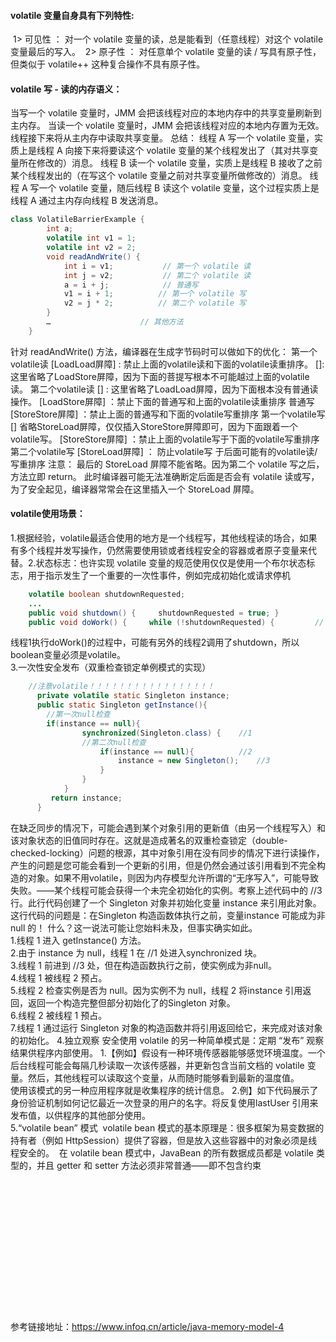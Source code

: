 #### volatile 变量自身具有下列特性:

​    1> 可见性 ： 对一个 volatile 变量的读，总是能看到（任意线程）对这个 volatile 变量最后的写入。
​    2> 原子性 ： 对任意单个 volatile 变量的读 / 写具有原子性，但类似于 volatile++ 这种复合操作不具有原子性。
​    

#### volatile 写 - 读的内存语义：

   当写一个 volatile 变量时，JMM 会把该线程对应的本地内存中的共享变量刷新到主内存。
   当读一个 volatile 变量时，JMM 会把该线程对应的本地内存置为无效。线程接下来将从主内存中读取共享变量。
   总结：
        线程 A 写一个 volatile 变量，实质上是线程 A 向接下来将要读这个 volatile 变量的某个线程发出了（其对共享变量所在修改的）消息。
        线程 B 读一个 volatile 变量，实质上是线程 B 接收了之前某个线程发出的（在写这个 volatile 变量之前对共享变量所做修改的）消息。
        线程 A 写一个 volatile 变量，随后线程 B 读这个 volatile 变量，这个过程实质上是线程 A 通过主内存向线程 B 发送消息。
      

```java
class VolatileBarrierExample {
        int a;
        volatile int v1 = 1;
        volatile int v2 = 2;
        void readAndWrite() {
            int i = v1;           // 第一个 volatile 读 
            int j = v2;           // 第二个 volatile 读 
            a = i + j;            // 普通写 
            v1 = i + 1;          // 第一个 volatile 写 
            v2 = j * 2;          // 第二个 volatile 写 
        }
        …                    // 其他方法 
    }       
```
针对 readAndWrite() 方法，编译器在生成字节码时可以做如下的优化：
        第一个volatile读
        [LoadLoad屏障] : 禁止上面的volatile读和下面的volatile读重排序。
        []:这里省略了LoadStore屏障，因为下面的菩提写根本不可能越过上面的volatile读。
        第二个volatile读
        [] : 这里省略了LoadLoad屏障，因为下面根本没有普通读操作。
        [LoadStore屏障] ：禁止下面的普通写和上面的volatile读重排序
        普通写
        [StoreStore屏障] ：禁止上面的普通写和下面的volatile写重排序
        第一个volatile写
        [] 省略StoreLoad屏障，仅仅插入StoreStore屏障即可，因为下面跟着一个volatile写。
        [StoreStore屏障] ：禁止上面的volatile写于下面的volatile写重排序
        第二个volatile写
        [StoreLoad屏障] ： 防止volatile写 于后面可能有的volatile读/写重排序
    注意：
        最后的 StoreLoad 屏障不能省略。因为第二个 volatile 写之后，方法立即 return。
        此时编译器可能无法准确断定后面是否会有 volatile 读或写，为了安全起见，编译器常常会在这里插入一个 StoreLoad 屏障。

#### volatile使用场景：

​    1.根据经验，volatile最适合使用的地方是一个线程写，其他线程读的场合，如果有多个线程并发写操作，仍然需要使用锁或者线程安全的容器或者原子变量来代替。 
​    2.状态标志：也许实现 volatile 变量的规范使用仅仅是使用一个布尔状态标志，用于指示发生了一个重要的一次性事件，例如完成初始化或请求停机 

```java
	volatile boolean shutdownRequested; 
    ... 
    public void shutdown() {     shutdownRequested = true; } 
    public void doWork() {     while (!shutdownRequested) {         // do stuff    }}
```



​    线程1执行doWork()的过程中，可能有另外的线程2调用了shutdown，所以boolean变量必须是volatile。  
​    3.一次性安全发布（双重检查锁定单例模式的实现）

```java
	//注意volatile！！！！！！！！！！！！！！！！！ 
      private volatile static Singleton instance;     
      public static Singleton getInstance(){       
        //第一次null检查         
        if(instance == null){       
                synchronized(Singleton.class) {    //1                 
                //第二次null检查                   
                    if(instance == null){          //2                  
                    	instance = new Singleton();    //3              
                    }          
                }               
            }      
         return instance;      
      }
```




​      在缺乏同步的情况下，可能会遇到某个对象引用的更新值（由另一个线程写入）和该对象状态的旧值同时存在。
​      这就是造成著名的双重检查锁定（double-checked-locking）问题的根源，其中对象引用在没有同步的情况下进行读操作，
​      产生的问题是您可能会看到一个更新的引用，但是仍然会通过该引用看到不完全构造的对象。
​      如果不用volatile，则因为内存模型允许所谓的“无序写入”，可能导致失败。——某个线程可能会获得一个未完全初始化的实例。 
​      考察上述代码中的 //3 行。此行代码创建了一个 Singleton 对象并初始化变量 instance 来引用此对象。这行代码的问题是：在Singleton 构造函数体执行之前，变量instance 可能成为非 null 的！
​      什么？这一说法可能让您始料未及，但事实确实如此。  
​       1.线程 1 进入 getInstance() 方法。    
​       2.由于 instance 为 null，线程 1 在 //1 处进入synchronized 块。    
​       3.线程 1 前进到 //3 处，但在构造函数执行之前，使实例成为非null。    
​       4.线程 1 被线程 2 预占。    
​       5.线程 2 检查实例是否为 null。因为实例不为 null，线程 2 将instance 引用返回，返回一个构造完整但部分初始化了的Singleton 对象。    
​       6.线程 2 被线程 1 预占。    
​       7.线程 1 通过运行 Singleton 对象的构造函数并将引用返回给它，来完成对该对象的初始化。
   4.独立观察
​    安全使用 volatile 的另一种简单模式是：定期 “发布” 观察结果供程序内部使用。 
​        1.【例如】假设有一种环境传感器能够感觉环境温度。一个后台线程可能会每隔几秒读取一次该传感器，并更新包含当前文档的 volatile 变量。然后，其他线程可以读取这个变量，从而随时能够看到最新的温度值。    
​    使用该模式的另一种应用程序就是收集程序的统计信息。
​        2.例】如下代码展示了身份验证机制如何记忆最近一次登录的用户的名字。将反复使用lastUser 引用来发布值，以供程序的其他部分使用。    
​     5.“volatile bean” 模式
​        volatile bean 模式的基本原理是：很多框架为易变数据的持有者（例如 HttpSession）提供了容器，但是放入这些容器中的对象必须是线程安全的。
​        在 volatile bean 模式中，JavaBean 的所有数据成员都是 volatile 类型的，并且 getter 和 setter 方法必须非常普通——即不包含约束
​     
​        
​        
​        
​        
​        
​        
​        
​        
​        
​        
​        
​        
​        
​        
参考链接地址：https://www.infoq.cn/article/java-memory-model-4        
​        
​        